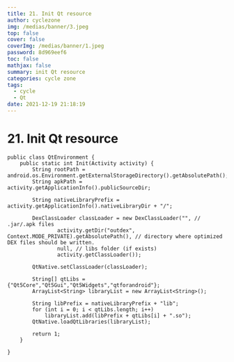 ```yaml
---
title: 21. Init Qt resource
author: cyclezone
img: /medias/banner/3.jpeg
top: false
cover: false
coverImg: /medias/banner/1.jpeg
password: 8d969eef6
toc: false
mathjax: false
summary: init Qt resource
categories: cycle zone
tags:
  - cycle
  - Qt
date: 2021-12-19 21:18:19
---
```



# 21. Init Qt resource


    public class QtEnvironment {
        public static int Init(Activity activity) {
            String rootPath = android.os.Environment.getExternalStorageDirectory().getAbsolutePath();
            String apkPath = activity.getApplicationInfo().publicSourceDir;

            String nativeLibraryPrefix = activity.getApplicationInfo().nativeLibraryDir + "/";

            DexClassLoader classLoader = new DexClassLoader("", // .jar/.apk files
                    activity.getDir("outdex", Context.MODE_PRIVATE).getAbsolutePath(), // directory where optimized DEX files should be written.
                    null, // libs folder (if exists)
                    activity.getClassLoader());

            QtNative.setClassLoader(classLoader);

            String[] qtLibs = {"Qt5Core","Qt5Gui","Qt5Widgets","qtforandroid"};
            ArrayList<String> libraryList = new ArrayList<String>();

            String libPrefix = nativeLibraryPrefix + "lib";
            for (int i = 0; i < qtLibs.length; i++)
                libraryList.add(libPrefix + qtLibs[i] + ".so");
            QtNative.loadQtLibraries(libraryList);

            return 1;
        }

    }
